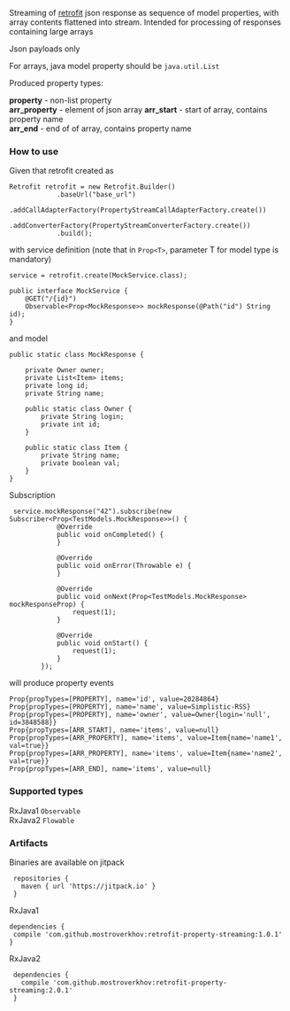 Streaming of [retrofit](https://square.github.io/retrofit/) json response as sequence of model properties, with array contents flattened into stream. Intended for processing of responses containing large arrays

Json payloads only 

For arrays, java model property should be ```java.util.List```

Produced property types:

**property** - non-list property  
**arr_property** - element of json array 
**arr_start** - start of array, contains property name  
**arr_end** - end of of array, contains property name  

### How to use

Given that retrofit created as

    Retrofit retrofit = new Retrofit.Builder()
                .baseUrl("base_url")
                .addCallAdapterFactory(PropertyStreamCallAdapterFactory.create())
                .addConverterFactory(PropertyStreamConverterFactory.create())
                .build();

with service definition (note that in ```Prop<T>```, parameter T for model type is mandatory)

    service = retrofit.create(MockService.class);
    
    public interface MockService {
        @GET("/{id}")
        Observable<Prop<MockResponse>> mockResponse(@Path("id") String id);
    }

and model

    public static class MockResponse {

        private Owner owner;
        private List<Item> items;
        private long id;
        private String name;

        public static class Owner {
            private String login;
            private int id;
        }

        public static class Item {
            private String name;
            private boolean val;
        }
    }

 Subscription

     service.mockResponse("42").subscribe(new Subscriber<Prop<TestModels.MockResponse>>() {
                @Override
                public void onCompleted() {
                }

                @Override
                public void onError(Throwable e) {
                }

                @Override
                public void onNext(Prop<TestModels.MockResponse> mockResponseProp) {
                    request(1);
                }

                @Override
                public void onStart() {
                    request(1);
                }
            });

will produce property events
```
Prop{propTypes=[PROPERTY], name='id', value=20284864}
Prop{propTypes=[PROPERTY], name='name', value=Simplistic-RSS}
Prop{propTypes=[PROPERTY], name='owner', value=Owner{login='null', id=3848588}}
Prop{propTypes=[ARR_START], name='items', value=null}
Prop{propTypes=[ARR_PROPERTY], name='items', value=Item{name='name1', val=true}}
Prop{propTypes=[ARR_PROPERTY], name='items', value=Item{name='name2', val=true}}
Prop{propTypes=[ARR_END], name='items', value=null}
 ```  

### Supported types

RxJava1 ```Observable```  
RxJava2 ```Flowable```  

### Artifacts

 Binaries are available on jitpack

     repositories {
       maven { url 'https://jitpack.io' }
     }

RxJava1  
 
    dependencies {
     compile 'com.github.mostroverkhov:retrofit-property-streaming:1.0.1'
    }

RxJava2  

     dependencies {
       compile 'com.github.mostroverkhov:retrofit-property-streaming:2.0.1'
     }
